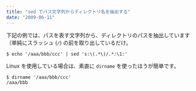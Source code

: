 ```yaml
---
title: "sed でパス文字列からディレクトリ名を抽出する"
date: "2009-06-11"
---
```


下記の例では、パスを表す文字列から、ディレクトリのパスを抽出しています（単純にスラッシュ (`/`) の前を取り出しているだけ。

~~~
$ echo '/aaa/bbb/ccc' | sed 's:\(.*\)/.*:\1:'
~~~

Linux を使用している場合は、素直に `dirname` を使ったほうが簡単です。

~~~
$ dirname '/aaa/bbb/ccc'
/aaa/bbb
~~~


